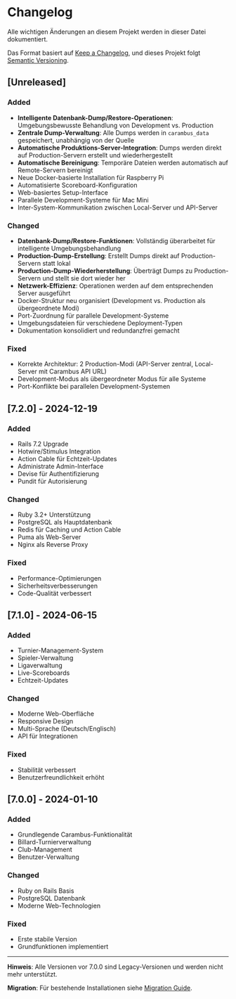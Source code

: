 # Changelog

Alle wichtigen Änderungen an diesem Projekt werden in dieser Datei dokumentiert.

Das Format basiert auf [Keep a Changelog](https://keepachangelog.com/de/1.0.0/),
und dieses Projekt folgt [Semantic Versioning](https://semver.org/spec/v2.0.0.html).

## [Unreleased]

### Added
- **Intelligente Datenbank-Dump/Restore-Operationen**: Umgebungsbewusste Behandlung von Development vs. Production
- **Zentrale Dump-Verwaltung**: Alle Dumps werden in `carambus_data` gespeichert, unabhängig von der Quelle
- **Automatische Produktions-Server-Integration**: Dumps werden direkt auf Production-Servern erstellt und wiederhergestellt
- **Automatische Bereinigung**: Temporäre Dateien werden automatisch auf Remote-Servern bereinigt
- Neue Docker-basierte Installation für Raspberry Pi
- Automatisierte Scoreboard-Konfiguration
- Web-basiertes Setup-Interface
- Parallele Development-Systeme für Mac Mini
- Inter-System-Kommunikation zwischen Local-Server und API-Server

### Changed
- **Datenbank-Dump/Restore-Funktionen**: Vollständig überarbeitet für intelligente Umgebungsbehandlung
- **Production-Dump-Erstellung**: Erstellt Dumps direkt auf Production-Servern statt lokal
- **Production-Dump-Wiederherstellung**: Überträgt Dumps zu Production-Servern und stellt sie dort wieder her
- **Netzwerk-Effizienz**: Operationen werden auf dem entsprechenden Server ausgeführt
- Docker-Struktur neu organisiert (Development vs. Production als übergeordnete Modi)
- Port-Zuordnung für parallele Development-Systeme
- Umgebungsdateien für verschiedene Deployment-Typen
- Dokumentation konsolidiert und redundanzfrei gemacht

### Fixed
- Korrekte Architektur: 2 Production-Modi (API-Server zentral, Local-Server mit Carambus API URL)
- Development-Modus als übergeordneter Modus für alle Systeme
- Port-Konflikte bei parallelen Development-Systemen

## [7.2.0] - 2024-12-19

### Added
- Rails 7.2 Upgrade
- Hotwire/Stimulus Integration
- Action Cable für Echtzeit-Updates
- Administrate Admin-Interface
- Devise für Authentifizierung
- Pundit für Autorisierung

### Changed
- Ruby 3.2+ Unterstützung
- PostgreSQL als Hauptdatenbank
- Redis für Caching und Action Cable
- Puma als Web-Server
- Nginx als Reverse Proxy

### Fixed
- Performance-Optimierungen
- Sicherheitsverbesserungen
- Code-Qualität verbessert

## [7.1.0] - 2024-06-15

### Added
- Turnier-Management-System
- Spieler-Verwaltung
- Ligaverwaltung
- Live-Scoreboards
- Echtzeit-Updates

### Changed
- Moderne Web-Oberfläche
- Responsive Design
- Multi-Sprache (Deutsch/Englisch)
- API für Integrationen

### Fixed
- Stabilität verbessert
- Benutzerfreundlichkeit erhöht

## [7.0.0] - 2024-01-10

### Added
- Grundlegende Carambus-Funktionalität
- Billard-Turnierverwaltung
- Club-Management
- Benutzer-Verwaltung

### Changed
- Ruby on Rails Basis
- PostgreSQL Datenbank
- Moderne Web-Technologien

### Fixed
- Erste stabile Version
- Grundfunktionen implementiert

---

**Hinweis**: Alle Versionen vor 7.0.0 sind Legacy-Versionen und werden nicht mehr unterstützt.

**Migration**: Für bestehende Installationen siehe [Migration Guide](docs/INSTALLATION/QUICKSTART.md#migration-von-bestehenden-installationen). 